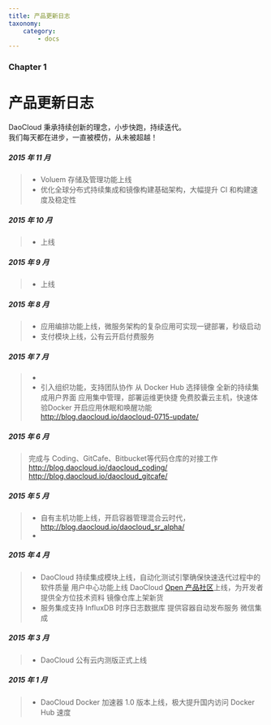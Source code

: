 ```yaml
---
title: 产品更新日志
taxonomy:
    category:
        - docs
---
```


### Chapter 1

# 产品更新日志

DaoCloud 秉承持续创新的理念，小步快跑，持续迭代。<br>
我们每天都在进步，一直被模仿，从未被超越！<br>


##### 2015 年 11 月

>+ Voluem 存储及管理功能上线
>+ 优化全球分布式持续集成和镜像构建基础架构，大幅提升 CI 和构建速度及稳定性

##### 2015 年 10 月

>+ 上线

##### 2015 年 9 月

>+ 上线

##### 2015 年 8 月

>+ 应用编排功能上线，微服务架构的复杂应用可实现一键部署，秒级启动
>+ 支付模块上线，公有云开启付费服务

##### 2015 年 7 月

>+ 
>+ 引入组织功能，支持团队协作
>从 Docker Hub 选择镜像
>全新的持续集成用户界面
>应用集中管理，部署运维更快捷
>免费胶囊云主机，快速体验Docker
>开启应用休眠和唤醒功能
http://blog.daocloud.io/daocloud-0715-update/

##### 2015 年 6 月


>完成与 Coding、GitCafe、Bitbucket等代码仓库的对接工作
>http://blog.daocloud.io/daocloud_coding/
>http://blog.daocloud.io/daocloud_gitcafe/

##### 2015 年 5 月

>+ 自有主机功能上线，开启容器管理混合云时代，http://blog.daocloud.io/daocloud_sr_alpha/
>+ 

##### 2015 年 4 月

>+ DaoCloud 持续集成模块上线，自动化测试引擎确保快速迭代过程中的软件质量
>用户中心功能上线
>DaoCloud [Open 产品社区](http://open.daocloud.io)上线，为开发者提供全方位技术资料
镜像仓库上架新货
>+ 服务集成支持 InfluxDB 时序日志数据库
提供容器自动发布服务
微信集成


##### 2015 年 3 月

>+ DaoCloud 公有云内测版正式上线

##### 2015 年 1 月

>+ DaoCloud Docker 加速器 1.0 版本上线，极大提升国内访问 Docker Hub 速度